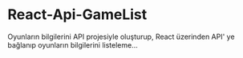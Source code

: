 # React-Api-GameList
Oyunların bilgilerini API projesiyle oluşturup, React üzerinden API' ye bağlanıp oyunların bilgilerini listeleme...
